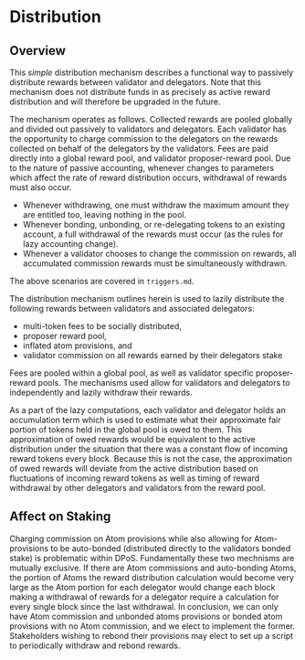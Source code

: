 # Distribution

## Overview

This _simple_ distribution mechanism describes a functional way to passively 
distribute rewards between validator and delegators. Note that this mechanism does 
not distribute funds in as precisely as active reward distribution and will therefore
be upgraded in the future. 

The mechanism operates as follows. Collected rewards are pooled globally and
divided out passively to validators and delegators. Each validator has the
opportunity to charge commission to the delegators on the rewards collected on
behalf of the delegators by the validators. Fees are paid directly into a
global reward pool, and validator proposer-reward pool. Due to the nature of
passive accounting, whenever changes to parameters which affect the rate of reward
distribution occurs, withdrawal of rewards must also occur.

 - Whenever withdrawing, one must withdraw the maximum amount they are entitled
   too, leaving nothing in the pool. 
 - Whenever bonding, unbonding, or re-delegating tokens to an existing account, a
   full withdrawal of the rewards must occur (as the rules for lazy accounting
   change).
 - Whenever a validator chooses to change the commission on rewards, all accumulated 
   commission rewards must be simultaneously withdrawn.

The above scenarios are covered in `triggers.md`.

The distribution mechanism outlines herein is used to lazily distribute the
following rewards between validators and associated delegators:
 - multi-token fees to be socially distributed, 
 - proposer reward pool, 
 - inflated atom provisions, and
 - validator commission on all rewards earned by their delegators stake

Fees are pooled within a global pool, as well as validator specific
proposer-reward pools. The mechanisms used allow for validators and delegators
to independently and lazily withdraw their rewards.  

As a part of the lazy computations, each validator and delegator holds an
accumulation term which is used to estimate what their approximate fair portion
of tokens held in the global pool is owed to them. This approximation of owed
rewards would be equivalent to the active distribution under the situation that
there was a constant flow of incoming reward tokens every block. Because this
is not the case, the approximation of owed rewards will deviate from the active
distribution based on fluctuations of incoming reward tokens as well as timing
of reward withdrawal by other delegators and validators from the reward pool.

## Affect on Staking

Charging commission on Atom provisions while also allowing for Atom-provisions
to be auto-bonded (distributed directly to the validators bonded stake) is
problematic within DPoS. Fundamentally these two mechnisms are mutually
exclusive. If there are Atom commissions and auto-bonding Atoms, the portion
of Atoms the reward distribution calculation would become very large as the Atom
portion for each delegator would change each block making a withdrawal of rewards
for a delegator require a calculation for every single block since the last
withdrawal. In conclusion, we can only have Atom commission and unbonded atoms
provisions or bonded atom provisions with no Atom commission, and we elect to
implement the former. Stakeholders wishing to rebond their provisions may elect
to set up a script to periodically withdraw and rebond rewards. 
